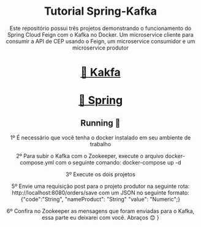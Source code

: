<h1 align="center">Tutorial Spring-Kafka</h1>
<p align="center">Este repositório possui três projetos demonstrando o funcionamento do Spring Cloud Feign com o Kafka no Docker. Um microservice cliente para consumir a API de CEP usando o Feign, um microservice consumidor e um microservice produtor</p>
<h1 align="center">
    <a href="https://kafka.apache.org/">🔗 Kakfa</a>
</h1>
<h1 align="center">
    <a href="https://spring.io/">🔗 Spring</a>
</h1>
<h2 align="center"> 
	Running 🚀
</h2>
<p align="center">1º É necessário que você tenha o docker instalado em seu ambiente de trabalho</p>
<p align="center">2º Para subir o Kafka com o Zookeeper, execute o arquivo docker-compose.yml com o seguinte comando: docker-compose up -d </p>
<p align="center">3º Execute os dois projetos</p>
<p align="center">5º Envie uma requisição post para o projeto produtor na seguinte rota: http://localhost:8080/orders/save com um JSON no seguinte formato: {"code":"String", "nameProduct": "String" "value": "Numeric";}</p>
<p align="center">6º Confira no Zookeeper as mensagens que foram enviadas para o Kafka, essa parte eu deixarei com você. Abraços 😊
}</p>